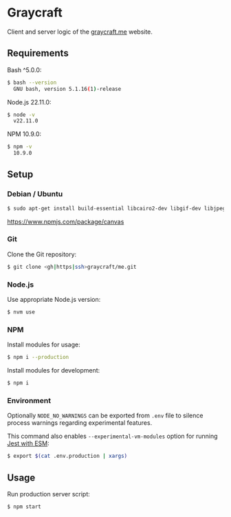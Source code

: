 # Graycraft

Client and server logic of the [graycraft.me](https://graycraft.me) website.

## Requirements

Bash ^5.0.0:

```bash
$ bash --version
  GNU bash, version 5.1.16(1)-release
```

Node.js 22.11.0:

```bash
$ node -v
  v22.11.0
```

NPM 10.9.0:

```bash
$ npm -v
  10.9.0
```

## Setup

### Debian / Ubuntu

```bash
$ sudo apt-get install build-essential libcairo2-dev libgif-dev libjpeg-dev libpango1.0-dev librsvg2-dev
```

<https://www.npmjs.com/package/canvas>

### Git

Clone the Git repository:

```bash
$ git clone <gh|https|ssh>graycraft/me.git
```

### Node.js

Use appropriate Node.js version:

```bash
$ nvm use
```

### NPM

Install modules for usage:

```bash
$ npm i --production
```

Install modules for development:

```bash
$ npm i
```

### Environment

Optionally `NODE_NO_WARNINGS` can be exported from `.env` file to silence process warnings regarding experimental features.

This command also enables `--experimental-vm-modules` option for running [Jest with ESM](https://jestjs.io/docs/ecmascript-modules):

```bash
$ export $(cat .env.production | xargs)
```

## Usage

Run production server script:

```bash
$ npm start
```
